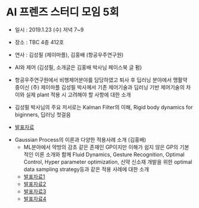# AI 프렌즈 스터디 모임 5회

* 일시 : 2019.1.23 (수) 저녁 7~9
* 장소 : TBC 4층 412호
* 연사 : 김성필 (제이마플), 김홍배 (항공우주연구원)

* AI와 제어 (김성필, 소개글은 김홍배 박사님 페이스북 글 펌)
 - 항공우주연구원에서 비행제어분야를 담당하였고 퇴사 후 딥러닝 분야에서 맹활약 중이신 (주) 제이마플 김성필 박사께서 기존 제어기술과 딥러닝 기반 제어기술의 차이와 실제 plant 적용 시 고려해야 할 사항에 대한 소개

 - 김성필 박사님의 주요 저서로는 Kalman Filter의 이해, Rigid body dynamics for biginners, 딥러닝 첫걸음
 - [발표자료](https://github.com/yoyogo96/AI_Friends/blob/master/study190123/AI%20Friends_%E1%84%80%E1%85%B5%E1%86%B7%E1%84%89%E1%85%A5%E1%86%BC%E1%84%91%E1%85%B5%E1%86%AF.pdf)


* Gaussian Process의 이론과 다양한 적용사례 소개 (김홍배)
  - ML분야에서 약방의 감초 같은 존재인 GP이지만 이해가 쉽지 않은 GP의 기본적인 이론 소개와 함께 Fluid Dynamics, Gesture Recognition, Optimal Control, Hyper parameter optimization, 신약 신소재 개발을 위한 optimal data sampling strategy등과 같은 적용 사례에 대한 소개
  - [발표자료1](https://github.com/yoyogo96/AI_Friends/blob/master/study190123/1_Learning%20Three-dimensional%20Flow%20for%20Interactive%20Aerodynamic%20Design.pptx)
  - [발표자료2](https://github.com/yoyogo96/AI_Friends/blob/master/study190123/2_Pose%20Estimation%20%E2%80%93%20Gaussian%20Process.ppt)
  - [발표자료3](https://github.com/yoyogo96/AI_Friends/blob/master/study190123/3_Bayesian%20optimization_%20LQR%20Tuning%20with%20GP.pptx)
  - [발표자료4](https://github.com/yoyogo96/AI_Friends/blob/master/study190123/4_Bayesian%20Optimization%20applications.pptx)
